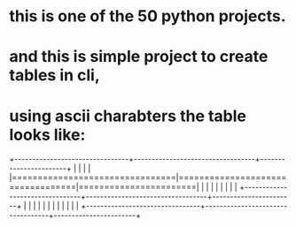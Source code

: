 # this is one of the 50 python projects.
# and this is simple project to create tables in cli,
# using ascii charabters the table looks like:
+--------------------------------+----------------------------------+-----------------------+
|                                |                                  |                       |
|================================|==================================|=======================|
|                                |                                  |                       |
|                                |                                  |                       |
+--------------------------------+----------------------------------+-----------------------+
|                                |                                  |                       |
|                                |                                  |                       |
|                                |                                  |                       |
+--------------------------------+----------------------------------+-----------------------+

